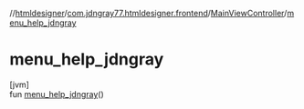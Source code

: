 //[htmldesigner](../../../index.md)/[com.jdngray77.htmldesigner.frontend](../index.md)/[MainViewController](index.md)/[menu_help_jdngray](menu_help_jdngray.md)

# menu_help_jdngray

[jvm]\
fun [menu_help_jdngray](menu_help_jdngray.md)()
